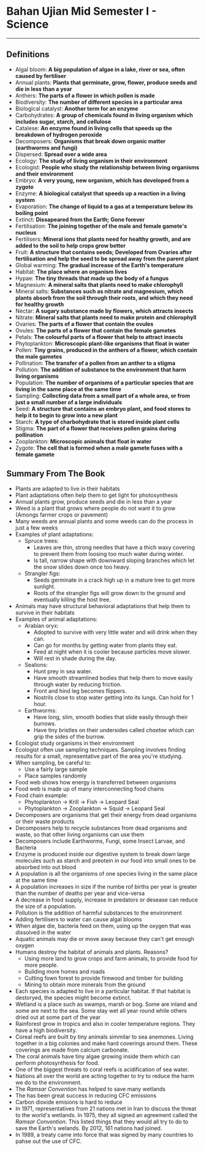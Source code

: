 # Bahan Ujian Mid Semester I - Science
---

## Definitions
- Algal bloom: **A big population of algae in a lake, river or sea, often caused by fertiliser**
- Annual plants: **Plants that germinate, grow, flower, produce seeds and die in less than a year**
- Anthers: **The parts of a flower in which pollen is made**
- Biodiversity: **The number of different species in a particular area**
- Biological catalyst: **Another term for an enzyme**
- Carbohydrates: **A group of chemicals found in living organism which includes sugar, starch, and cellulose**
- Catalese: **An enzyme found in living cells that speeds up the breakdown of hydrogen peroxide**
- Decomposers: **Organisms that break down organic matter (earthworms and fungi)**
- Dispersed: **Spread over a wide area**
- Ecology: **The study of living organism in their environment**
- Ecologist: **People who study the relationship between living organisms and their environment**
- Embryo: **A very young, new organism, which has developed from a zygote**
- Enzyme: **A biological catalyst that speeds up a reaction in a living system**
- Evaporation: **The change of liquid to a gas at a temperature below its boiling point**
- Extinct: **Dissapeared from the Earth; Gone forever**
- Fertilisation: **The joining together of the male and female gamete's nucleus**
- Fertilisers: **Mineral ions that plants need for healthy growth, and are added to the soil to help crops grow better**
- Fruit: **A structure that contains seeds; Developed from Ovaries after fertilisation and help the seed to be spread away from the parent plant**
- Global warming: **The gradual increase of the Earth's temperature**
- Habitat: **The place where an organism lives**
- Hypae: **The tiny threads that made up the body of a fungus**
- Magnesium: **A mineral salts that plants need to make chlorophyll**
- Mineral salts: **Substances such as nitrate and magnesium, which plants absorb from the soil through their roots, and which they need for healthy growth**
- Nectar: **A sugary substance made by flowers, which attracts insects**
- Nitrate: **Mineral salts that plants need to make protein and chlorophyll**
- Ovaries: **The parts of a flower that contain the ovules**
- Ovules: **The parts of a flower that contain the female gametes**
- Petals: **The colourful parts of a flower that help to attract insects**
- Phytoplankton: **Microscopic plant-like organisms that float in water**
- Pollen: **Tiny grains, produced in the anthers of a flower, which contain the male gametes**
- Pollination: **The transfer of a pollen from an anther to a stigma**
- Pollution: **The addition of substance to the environment that harm living organisms**
- Population: **The number of organisms of a particular species that are living in the same place at the same time**
- Sampling: **Collecting data from a small part of a whole area, or from just a small number of a large individuals**
- Seed: **A structure that contains an embryo plant, and food stores to help it to begin to grow into a new plant**
- Starch: **A type of charbohydrate that is stored inside plant cells**
- Stigma: **The part of a flower that receives pollen grains during pollination**
- Zooplankton: **Microscopic animals that float in water**
- Zygote: **The cell that is formed when a male gamete fuses with a female gamete**

## Summary From The Book
- Plants are adapted to live in their habitats
- Plant adaptations often help them to get light for photosynthesis
- Annual plants grow, produce seeds and die in less than a year
- Weed is a plant that grows where people do not want it to grow (Amongs farmer crops or pavement)
- Many weeds are annual plants and some weeds can do the process in just a few weeks
- Examples of plant adaptations: 
  - Spruce trees: 
    - Leaves are thin, strong needles that have a thich waxy covering to prevent them from loosing too much water during winter.
    - Is tall, narrow shape with downward sloping branches which let the snow slides down once too heavy.
  - Strangler figs:
    - Seeds germinate in a crack high up in a mature tree to get more sunlight.
    - Roots of the strangler figs will grow down to the ground and eventually killing the host tree.
- Animals may have structural behavioral adaptations that help them to survive in their habitats
- Examples of animal adaptations:
  - Arabian oryx: 
    - Adopted to survive with very little water and will drink when they can. 
    - Can go for months by getting water from plants they eat. 
    - Feed at night when it is cooler because particles move slower.
    - Will rest in shade during the day.
  - Sealions:
    - Hunt prey in sea water.
    - Have smooth streamlined bodies that help them to move easily through water by reducing friction.
    - Front and hind leg becomes flippers.
    - Nostrils close to stop water getting into its lungs. Can hold for 1 hour.
  - Earthworms:
    - Have long, slim, smooth bodies that slide easily through their burrows.
    - Have tiny bristles on their undersides called *chaetae* which can grip the sides of the burrow.
- Ecologist study organisms in their environment
- Ecologist often use sampling techniques. Sampling involves finding results for a small, representative part of the area you're studying.
- When sampling, be careful to:
  - Use a fairly large sample
  - Place samples randomly
- Food web shows how energy is transferred between organisms
- Food web is made up of many interconnecting food chains
- Food chain example:
  - Phytoplankton -> Krill -> Fish -> Leopard Seal
  - Phytoplankton -> Zooplankton -> Squid -> Leopard Seal
- Decomposers are organisms that get their energy from dead organisms or their waste products
- Decomposers help to recycle substances from dead organisms and waste, so that other living organisms can use them
- Decomposers include Earthworms, Fungi, some Insect Larvae, and Bacteria
- Enzyme is produced inside our digestive system to break down large molecules such as starch and preotein in our food into small ones to be absorbed into out blood
- A population is all the organisms of one species living in the same place at the same time
- A population increases in size if the numbe rof births per year is greater than the number of deaths per year and vice-versa
- A decrease in food supply, increase in predators or desease can reduce the size of a population.
- Pollution is the addition of harmful substances to the environment
- Adding fertilisers to water can cause algal blooms
- When algae die, bacteria feed on them, using up the oxygen that was dissolved in the water
- Aquatic animals may die or move away because they can't get enough oxygen
- Humans destroy the habitat of animals and plants. Reasons?
  - Using more land to grow crops and farm animals, to provide food for more people.
  - Building more homes and roads
  - Cutting fown forest to provide firewood and timber for building
  - Mining to obtain more minerals from the ground
- Each species is adapted to live in a particular habitat. If that habitat is destoryed, the species might become extinct.
- Wetland is a place such as swamps, marsh or bog. Some are inland and some are next to the sea. Some stay wet all year round while others dried out at some part of the year
- Rainforest grow in tropics and also in cooler temperature regions. They have a high biodiversity.
- Coreal reefs are built by tiny animals simmilar to sea anemones. Living together in a big colonies and make hard coverings around them. These coverings are made from calcium carbonate.
- The coral animals have tiny algae growing inside them which can perform photosynthesis for food.
- One of the biggest threats to coral reefs is acidification of sea water.
- Nations all over the world are acting together to try to reduce the harm we do to the environment.
- The *Ramsar Convention* has helped to save many wetlands
- The has been great success in reducing CFC emissions
- Carbon dioxide emisions is hard to reduce
- In 1971, representatives from 21 nations met in Iran to discuss the threat to the world's wetlands. In 1975, they all signed an agreement called the *Ramsar Convention*. This listed things that they would all try to do to save the Earth's welands. By 2012, 161 nations had joined.
- In 1989, a treaty came into force that was signed by many countries to pahse out the use of CFC.